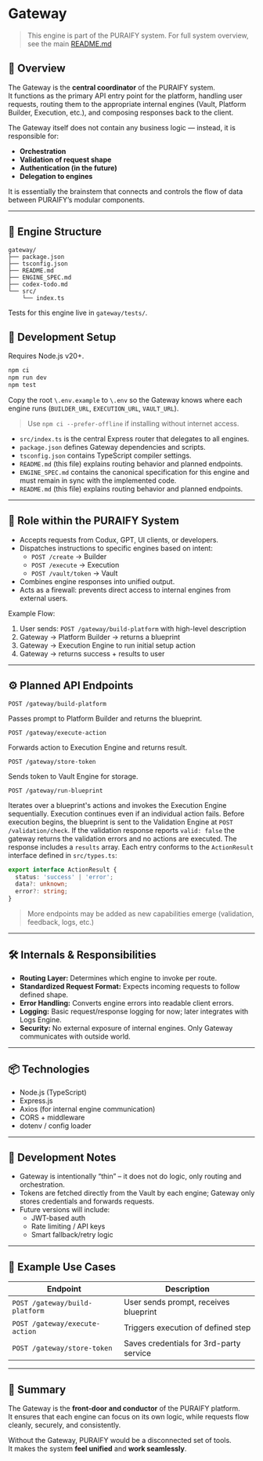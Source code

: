 # Gateway

> This engine is part of the PURAIFY system. For full system overview, see the main [README.md](../README.md)

## 🧠 Overview

The Gateway is the **central coordinator** of the PURAIFY system.  
It functions as the primary API entry point for the platform, handling user requests, routing them to the appropriate internal engines (Vault, Platform Builder, Execution, etc.), and composing responses back to the client.

The Gateway itself does not contain any business logic — instead, it is responsible for:
- **Orchestration**
- **Validation of request shape**
- **Authentication (in the future)**
- **Delegation to engines**

It is essentially the brainstem that connects and controls the flow of data between PURAIFY’s modular components.

---

## 📁 Engine Structure

```text
gateway/
├── package.json
├── tsconfig.json
├── README.md
├── ENGINE_SPEC.md
├── codex-todo.md
└── src/
    └── index.ts
```
Tests for this engine live in `gateway/tests/`.
## 🚀 Development Setup

Requires Node.js v20+.

```bash
npm ci
npm run dev
npm test
```

Copy the root `\.env.example` to `\.env` so the Gateway knows where each engine runs (`BUILDER_URL`, `EXECUTION_URL`, `VAULT_URL`).

> Use `npm ci --prefer-offline` if installing without internet access.

- `src/index.ts` is the central Express router that delegates to all engines.
- `package.json` defines Gateway dependencies and scripts.
- `tsconfig.json` contains TypeScript compiler settings.
- `README.md` (this file) explains routing behavior and planned endpoints.
- `ENGINE_SPEC.md` contains the canonical specification for this engine and must remain in sync with the implemented code.
- `README.md` (this file) explains routing behavior and planned endpoints.

---

## 🧩 Role within the PURAIFY System

- Accepts requests from Codux, GPT, UI clients, or developers.
- Dispatches instructions to specific engines based on intent:
  - `POST /create` → Builder
  - `POST /execute` → Execution
  - `POST /vault/token` → Vault
- Combines engine responses into unified output.
- Acts as a firewall: prevents direct access to internal engines from external users.

Example Flow:
1. User sends: `POST /gateway/build-platform` with high-level description
2. Gateway → Platform Builder → returns a blueprint
3. Gateway → Execution Engine to run initial setup action
4. Gateway → returns success + results to user

---

## ⚙️ Planned API Endpoints

```
POST /gateway/build-platform
```
Passes prompt to Platform Builder and returns the blueprint.

```
POST /gateway/execute-action
```
Forwards action to Execution Engine and returns result.

```
POST /gateway/store-token
```
Sends token to Vault Engine for storage.

```
POST /gateway/run-blueprint
```
Iterates over a blueprint's actions and invokes the Execution Engine sequentially.
Execution continues even if an individual action fails.
Before execution begins, the blueprint is sent to the Validation Engine at
`POST /validation/check`. If the validation response reports `valid: false`
the gateway returns the validation errors and no actions are executed.
The response includes a `results` array. Each entry conforms to the
`ActionResult` interface defined in `src/types.ts`:
```ts
export interface ActionResult {
  status: 'success' | 'error';
  data?: unknown;
  error?: string;
}
```

> More endpoints may be added as new capabilities emerge (validation, feedback, logs, etc.)

---

## 🛠️ Internals & Responsibilities

- **Routing Layer:** Determines which engine to invoke per route.
- **Standardized Request Format:** Expects incoming requests to follow defined shape.
- **Error Handling:** Converts engine errors into readable client errors.
- **Logging:** Basic request/response logging for now; later integrates with Logs Engine.
- **Security:** No external exposure of internal engines. Only Gateway communicates with outside world.

---

## 📦 Technologies

- Node.js (TypeScript)
- Express.js
- Axios (for internal engine communication)
- CORS + middleware
- dotenv / config loader

---

## 🚧 Development Notes

- Gateway is intentionally “thin” – it does not do logic, only routing and orchestration.
- Tokens are fetched directly from the Vault by each engine; Gateway only stores credentials and forwards requests.
- Future versions will include:
  - JWT-based auth
  - Rate limiting / API keys
  - Smart fallback/retry logic

---

## 🧪 Example Use Cases

| Endpoint | Description |
|----------|-------------|
| `POST /gateway/build-platform` | User sends prompt, receives blueprint |
| `POST /gateway/execute-action` | Triggers execution of defined step |
| `POST /gateway/store-token` | Saves credentials for 3rd-party service |

---

## 🧭 Summary

The Gateway is the **front-door and conductor** of the PURAIFY platform.  
It ensures that each engine can focus on its own logic, while requests flow cleanly, securely, and consistently.

Without the Gateway, PURAIFY would be a disconnected set of tools.  
It makes the system **feel unified** and **work seamlessly**.
